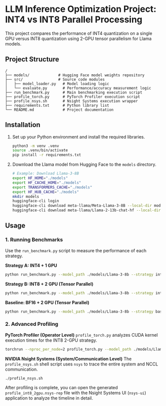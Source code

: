 # LLM Inference Optimization Project: INT4 vs INT8 Parallel Processing

This project compares the performance of INT4 quantization on a single GPU versus INT8 quantization using 2-GPU tensor parallelism for Llama models.

## Project Structure

```
/
├── models/             # Hugging Face model weights repository
├── src/                # Source code modules
│   ├── model_loader.py   # Model loading logic
│   └── evaluate.py       # Performance/accuracy measurement logic
├── run_benchmark.py      # Main benchmarking execution script
├── profile_torch.py      # PyTorch Profiler execution script
├── profile_nsys.sh       # Nsight Systems execution wrapper
├── requirements.txt      # Python library list
└── README.md             # Project documentation
```

## Installation

1.  Set up your Python environment and install the required libraries.
    ```bash
    python3 -m venv .venv
    source .venv/bin/activate
    pip install -r requirements.txt
    ```

2.  Download the Llama model from Hugging Face to the `models` directory.
    ```bash
    # Example: Download Llama-3-8B
    export HF_HOME="./models"
    export HF_CACHE_HOME="./models"
    export TRANSFORMERS_CACHE="./models"
    export HF_HUB_CACHE="./models"
    mkdir models
    huggingface-cli login
    huggingface-cli download meta-llama/Meta-Llama-3-8B --local-dir models/Llama-3-8b --local-dir-use-symlinks False
    huggingface-cli download meta-llama/Llama-2-13b-chat-hf --local-dir models/Llama-2-13b-chat --local-dir-use-symlinks False
    ```

## Usage

### 1. Running Benchmarks

Use the `run_benchmark.py` script to measure the performance of each strategy.

**Strategy A: INT4 + 1 GPU**
```bash
python run_benchmark.py --model_path ./models/Llama-3-8b --strategy int4_1gpu
```

**Strategy B: INT8 + 2 GPU (Tensor Parallel)**
```bash
python run_benchmark.py --model_path ./models/Llama-3-8b --strategy int8_2gpu
```

**Baseline: BF16 + 2 GPU (Tensor Parallel)**
```bash
python run_benchmark.py --model_path ./models/Llama-3-8b --strategy baseline
```

### 2. Advanced Profiling

**PyTorch Profiler (Operator Level)**
`profile_torch.py` analyzes CUDA kernel execution times for the INT8 2-GPU strategy.
```bash
torchrun --nproc_per_node=2 profile_torch.py --model_path ./models/Llama-3-8b
```

**NVIDIA Nsight Systems (System/Communication Level)**
The `profile_nsys.sh` shell script uses `nsys` to trace the entire system and NCCL communication.
```bash
./profile_nsys.sh
```
After profiling is complete, you can open the generated `profile_int8_2gpu.nsys-rep` file with the Nsight Systems UI (`nsys-ui`) application to analyze the timeline in detail.